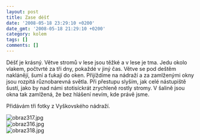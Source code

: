 ```yaml
---
layout: post
title: Zase déšť
date: '2008-05-18 23:29:10 +0200'
date_gmt: '2008-05-18 21:29:10 +0200'
category: kolem
tags: []
comments: []
---
```

<p>Déšť je krásný. Větve stromů v lese jsou těžké a v lese je tma. Jedu okolo vlakem, počtvrté za tři dny, pokaždé v jiný čas. Větve se pod deštěm naklánějí, šumí a ťukají do oken. Přijíždíme na nádraží a za zamlženými okny jsou rozpitá různobarevná světla. Při přestupu slyším, jak celé nástupiště šustí, jako by nad námi stotisíckrát zrychleně rostly stromy. V šalině jsou okna tak zamlžená, že bez hlášení nevím, kde právě jsme. </p>
<p>Přidávám tři fotky z Vyškovského nádraží.</p>
<p><img src='%base_url%/assets/wp-uploads/2008/05/obraz317.jpg' alt='obraz317.jpg' /><br />
<img src='%base_url%/assets/wp-uploads/2008/05/obraz316.jpg' alt='obraz316.jpg' /><br />
<img src='%base_url%/assets/wp-uploads/2008/05/obraz318.jpg' alt='obraz318.jpg' /></p>
